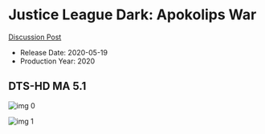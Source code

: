 # Justice League Dark: Apokolips War

[Discussion Post](https://www.avsforum.com/threads/bass-eq-for-filtered-movies.2995212/post-59691578)

* Release Date: 2020-05-19
* Production Year: 2020

## DTS-HD MA 5.1

![img 0](https://i.imgur.com/XyEDRSx.jpg)

![img 1](https://i.imgur.com/Za6qraH.png)

